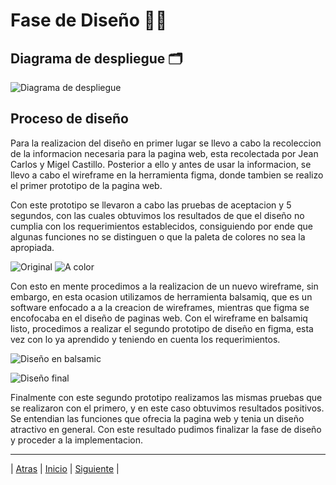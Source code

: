# Fase de Diseño 👨‍🎨

## Diagrama de despliegue 🗂



![Diagrama de despliegue](https://user-images.githubusercontent.com/92878301/142340226-2b24d8fc-1066-4d80-9e3b-9c7020a1400d.png)

## Proceso de diseño

Para la realizacion del diseño en primer lugar se llevo a cabo la recoleccion de la informacion necesaria para la pagina web, esta recolectada por Jean Carlos y Migel Castillo. Posterior a ello y antes de usar la informacion, se llevo a cabo el wireframe en la herramienta figma, donde tambien se realizo el primer prototipo de la pagina web.

Con este prototipo se llevaron a cabo las pruebas de aceptacion y 5 segundos, con las cuales obtuvimos los resultados de que el diseño no cumplia con los requerimientos establecidos, consiguiendo por ende que algunas funciones no se distinguen o que la paleta de colores no sea la apropiada.


![Original](https://github.com/Juanca1984/Blockchain/blob/4ed749062af7483a5e9a39b9fc5c0ebb74fe150f/Documentaci%C3%B3n/Segunda%20Entrega/Imagenes/Screen%20Shot%202021-11-21%20at%2022.07.45.png)
![A color](https://github.com/Juanca1984/Blockchain/blob/4ed749062af7483a5e9a39b9fc5c0ebb74fe150f/Documentaci%C3%B3n/Segunda%20Entrega/Imagenes/Screen%20Shot%202021-11-21%20at%2022.00.53.png)

Con esto en mente procedimos a la realizacion de un nuevo wireframe, sin embargo, en esta ocasion utilizamos de herramienta balsamiq, que es un software enfocado a a la creacion de wireframes, mientras que figma se encofocaba en el diseño de paginas web.
Con el wireframe en balsamiq listo, procedimos a realizar el segundo prototipo de diseño en figma, esta vez con lo ya aprendido y teniendo en cuenta los requerimientos.

![Diseño en balsamic](https://github.com/Juanca1984/Blockchain/blob/4ed749062af7483a5e9a39b9fc5c0ebb74fe150f/Documentaci%C3%B3n/Segunda%20Entrega/Imagenes/Screen%20Shot%202021-11-21%20at%2022.11.22.png) 

![Diseño final](https://github.com/Juanca1984/Blockchain/blob/6e7d6245a9d712345a86eb5f8bb65644ee70d3c8/Documentaci%C3%B3n/Segunda%20Entrega/Imagenes/Screen%20Shot%202021-11-21%20at%2022.12.28.png) 

Finalmente con este segundo prototipo realizamos las mismas pruebas que se realizaron con el primero, y en este caso obtuvimos resultados positivos. Se entendian las funciones que ofrecia la pagina web y tenia un diseño atractivo en general. Con este resultado pudimos finalizar la fase de diseño y proceder a la implementacion.

-----------------

| [Atras](https://github.com/Juanca1984/Blockchain/blob/main/Documentaci%C3%B3n/Segunda%20Entrega/Competencias.md#demostracion-de-las-competencias-de-la-asignatura-reflejada-en-las-actividades-del-proyecto-"Atras") |
[Inicio]( https://github.com/Juanca1984/Blockchain#the-blockchain-project "Inicio") |
[Siguiente]( https://github.com/Juanca1984/Blockchain/blob/main/Documentaci%C3%B3n/Segunda%20Entrega/M%C3%A9trica.md#descripci%C3%B3n-de-la-m%C3%A9trica-individual-"Siguiente") |
